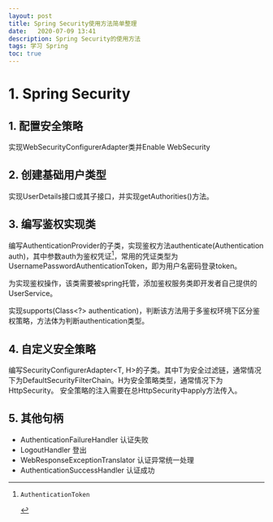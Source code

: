 ```yaml
---
layout: post
title: Spring Security使用方法简单整理
date:   2020-07-09 13:41
description: Spring Security的使用方法
tags: 学习 Spring
toc: true
---
```


# 1. Spring Security

## 1. 配置安全策略

实现WebSecurityConfigurerAdapter类并Enable WebSecurity

## 2. 创建基础用户类型

实现UserDetails接口或其子接口，并实现getAuthorities()方法。

## 3. 编写鉴权实现类

编写AuthenticationProvider的子类，实现鉴权方法authenticate(Authentication auth)，其中参数auth为鉴权凭证[^1]，常用的凭证类型为UsernamePasswordAuthenticationToken，即为用户名密码登录token。

为实现鉴权操作，该类需要被spring托管，添加鉴权服务类即开发者自己提供的UserService。

实现supports(Class<?> authentication)，判断该方法用于多鉴权环境下区分鉴权策略，方法体为判断authentication类型。

## 4. 自定义安全策略

编写SecurityConfigurerAdapter<T, H>的子类。其中T为安全过滤链，通常情况下为DefaultSecurityFilterChain。H为安全策略类型，通常情况下为HttpSecurity。 安全策略的注入需要在总HttpSecurity中apply方法传入。

## 5. 其他句柄

- AuthenticationFailureHandler	认证失败
- LogoutHandler	登出
- WebResponseExceptionTranslator	认证异常统一处理
- AuthenticationSuccessHandler	认证成功

[^1]:	 AuthenticationToken
